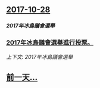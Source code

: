 ## [2017-10-28](/news/2017/10/28/index.md)

##### 2017年冰島議會選舉
### [2017年冰島議會選舉進行投票。 ](/news/2017/10/28/2017年冰島議會選舉進行投票.md)
_上下文: 2017年冰島議會選舉_

## [前一天...](/news/2017/10/27/index.md)

